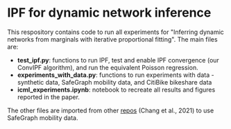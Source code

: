 # IPF for dynamic network inference

This respository contains code to run all experiments for "Inferring dynamic networks from marginals with iterative proportional fitting". The main files are:

- **test_ipf.py**: functions to run IPF, test and enable IPF convergence (our ConvIPF algorithm), and run the equivalent Poisson regression.
- **experiments_with_data.py**: functions to run experiments with data - synthetic data, SafeGraph mobility data, and CitiBike bikeshare data
- **icml_experiments.ipynb**: notebook to recreate all results and figures reported in the paper.

The other files are imported from other [repos](https://github.com/snap-stanford/covid-mobility-tool) (Chang et al., 2021) to use SafeGraph mobility data.
